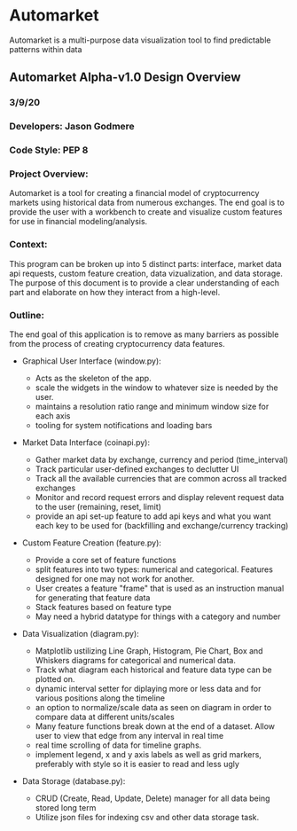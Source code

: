# Automarket
Automarket is a multi-purpose data visualization tool to find predictable patterns within data

## Automarket Alpha-v1.0 Design Overview
### 3/9/20

### Developers: Jason Godmere


### Code Style: PEP 8


### Project Overview:
Automarket is a tool for creating a financial model of cryptocurrency markets using historical data from numerous exchanges. The end goal is to provide the user with a workbench to create and visualize custom features for use in financial modeling/analysis.

### Context: 
This program can be broken up into 5 distinct parts: interface, market data api requests, custom feature creation, data vizualization, and data storage. The purpose of this document is to provide a clear understanding of each part and elaborate on how they interact from a high-level.

### Outline:
The end goal of this application is to remove as many barriers as possible from the process of creating cryptocurrency data features.

* Graphical User Interface (window.py):
	* Acts as the skeleton of the app.
	* scale the widgets in the window to whatever size is needed by the user. 
	* maintains a resolution ratio range and minimum window size for each axis
	* tooling for system notifications and loading bars

* Market Data Interface (coinapi.py):
	* Gather market data by exchange, currency and period (time_interval)
	* Track particular user-defined exchanges to declutter UI
	* Track all the available currencies that are common across all tracked exchanges
	* Monitor and record request errors and display relevent request data to the user (remaining, reset, limit)
	* provide an api set-up feature to add api keys and what you want each key to be used for (backfilling and exchange/currency tracking)

* Custom Feature Creation (feature.py):
	* Provide a core set of feature functions
	* split features into two types: numerical and categorical. Features designed for one may not work for another.
	* User creates a feature "frame" that is used as an instruction manual for generating that feature data
	* Stack features based on feature type
	* May need a hybrid datatype for things with a category and number

* Data Visualization (diagram.py):
	* Matplotlib ustilizing Line Graph, Histogram, Pie Chart, Box and Whiskers diagrams for categorical and numerical data.
	* Track what diagram each historical and feature data type can be plotted on. 
	* dynamic interval setter for diplaying more or less data and for various positions along the timeline
	* an option to normalize/scale data as seen on diagram in order to compare data at different units/scales
	* Many feature functions break down at the end of a dataset. Allow user to view that edge from any interval in real time
	* real time scrolling of data for timeline graphs.
	* implement legend, x and y axis labels as well as grid markers, preferably with style so it is easier to read and less ugly

* Data Storage (database.py):
	* CRUD (Create, Read, Update, Delete) manager for all data being stored long term
	* Utilize json files for indexing csv and other data storage task.